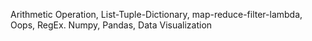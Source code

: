 Arithmetic Operation, List-Tuple-Dictionary, map-reduce-filter-lambda, Oops, RegEx. Numpy, Pandas, Data Visualization
